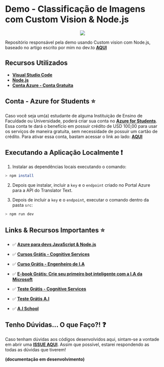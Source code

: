 # Demo - Classificação de Imagens com Custom Vision & Node.js

<p align="center">
  <img src="https://i.postimg.cc/ZRhBFQs9/Screen-Shot-11-18-19-at-09-56-PM.png"/>  
</p>

Repositório responsável pela demo usando Custom vision com Node.js, baseado no artigo escrito por mim no dev.to **[AQUI]()**

## Recursos Utilizados

* **[Visual Studio Code](https://code.visualstudio.com/?WT.mc_id=javascript-0000-gllemos)**
* **[Node.js](https://nodejs.org/en/)**
* **[Conta Azure - Conta Gratuita](https://azure.microsoft.com/?WT.mc_id=javascript-0000-gllemos)**

## Conta - Azure for Students ⭐️

Caso você seja um(a) estudante de alguma Instituição de Ensino de Faculdade ou Universidade, poderá criar sua conta no **[Azure for Students](https://azure.microsoft.com/free/students/?WT.mc_id=javascript-0000-gllemos)**. Essa conta te dará o benefício em possuir crédito de USD 100,00 para usar os serviços de maneira gratuita, sem necessidade de possuir um cartão de crédito. Para ativar essa conta, bastam acessar o link ao lado: **[AQUI](https://azure.microsoft.com/free/students/?WT.mc_id=javascript-0000-gllemos)**

## Executando a Aplicação Localmente ❗️

1. Instalar as dependências locais executando o comando:

```bash
> npm install
```

2. Depois que instalar, incluir a `key` e o `endpoint` criado no Portal Azure para a API do Translator Text.

3. Depois de incluir a `key` e o `endpoint`, executar o comando dentro da pasta `src`:

```bash
> npm run dev
```

## Links & Recursos Importantes ⭐️

- ✅ **[Azure para devs JavaScript & Node.js](https://docs.microsoft.com/javascript/azure/?WT.mc_id=javascript-0000-gllemos&view=azure-node-latest)**

- ✅ **[Cursos Grátis - Cognitive Services](https://docs.microsoft.com/learn/browse/?term=cognitive&WT.mc_id=javascript-0000-gllemos)**

- ✅ **[Curso Grátis - Engenheiro de I.A](https://docs.microsoft.com/learn/browse/?roles=ai-engineer&WT.mc_id=javascript-0000-gllemos)**

- ✅ **[E-book Grátis: Crie seu primeiro bot inteligente com a I.A da Microsoft](https://azure.microsoft.com/resources/create-your-first-intelligent-bot-with-microsoft-ai-pt-br/?WT.mc_id=javascript-0000-gllemos)**

- ✅ **[Teste Grátis - Cognitive Services](https://azure.microsoft.com/services/cognitive-services/?WT.mc_id=javascript-0000-gllemos)**

- ✅ **[Teste Grátis A.I](https://azure.microsoft.com/free/ai/?WT.mc_id=javascript-0000-gllemos)**

- ✅ **[A.I School](https://aischool.microsoft.com/home?WT.mc_id=javascript-0000-gllemos)**

## Tenho Dúvidas... O que Faço?! ❓

Caso tenham dúvidas aos códigos desenvolvidos aqui, sintam-se a vontade em abrir uma **[ISSUE AQUI](https://github.com/glaucia86/faceapi-node.js-demo/issues)**. Assim que possível, estarei respondendo as todas as dúvidas que tiverem!

**(documentação em desenvolvimento)**
